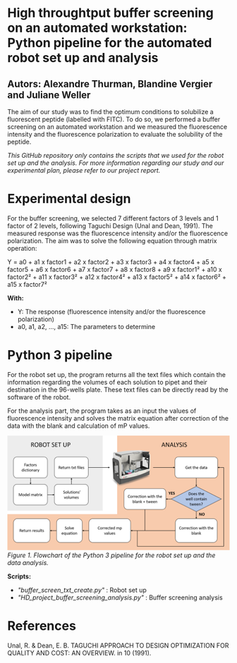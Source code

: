 # High throughtput buffer screening on an automated workstation: Python pipeline for the automated robot set up and analysis

## Autors: Alexandre Thurman, Blandine Vergier and Juliane Weller

The aim of our study was to find the optimum conditions to solubilize a fluorescent peptide (labelled with FITC). To do so, we performed a buffer screening on an automated workstation and we measured the fluorescence intensity and the fluorescence polarization to evaluate the solubility of the peptide.

*This GitHub repository only contains the scripts that we used for the robot set up and the analysis. For more information regarding our study and our experimental plan, please refer to our project report.*

# Experimental design

For the buffer screening, we selected 7 different factors of 3 levels and 1 factor of 2 levels, following Taguchi Design (Unal and Dean, 1991). The measured response was the fluorescence intensity and/or the fluorescence polarization. The aim was to solve the following equation through matrix operation:

Y = a0 + a1 x factor1 + a2 x factor2 + a3 x factor3 + a4 x factor4 + a5 x factor5 + a6 x factor6 + a7 x factor7 + a8 x factor8 + a9 x factor1² + a10 x factor2² + a11 x factor3² + a12 x factor4² + a13 x factor5² + a14 x factor6² + a15 x factor7²

**With:**
- Y: The response (fluorescence intensity and/or the fluorescence polarization)
- a0, a1, a2, ..., a15: The parameters to determine

# Python 3 pipeline

For the robot set up, the program returns all the text files which contain the information regarding the volumes of each solution to pipet and their destination in the 96-wells plate. These text files can be directly read by the software of the robot. 

For the analysis part, the program takes as an input the values of fluorescence intensity and solves the matrix equation after correction of the data with the blank and calculation of mP values.

![](Flowchart.png)
*Figure 1. Flowchart of the Python 3 pipeline for the robot set up and the data analysis.*


**Scripts:**
- *"buffer_screen_txt_create.py"* : Robot set up
- *"HD_project_buffer_screening_analysis.py"* : Buffer screening analysis

# References

Unal, R. & Dean, E. B. TAGUCHI APPROACH TO DESIGN OPTIMIZATION FOR QUALITY AND COST: AN OVERVIEW. in 10 (1991).



